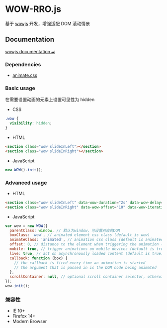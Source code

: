 # WOW-RRO.js

基于 [wowjs](https://github.com/matthieua/WOW) 开发，增强适配 DOM 滚动情景

## Documentation

[wowjs documentation ➫](http://delac.io/WOW/docs.html)

### Dependencies

- [animate.css](https://github.com/daneden/animate.css)

### Basic usage

在需要设置动画的元素上设置可见性为 hidden

- CSS

```css
.wow {
  visibility: hidden;
}
```

- HTML

```html
<section class="wow slideInLeft"></section>
<section class="wow slideInRight"></section>
```

- JavaScript

```javascript
new WOW().init();
```

### Advanced usage

- HTML

```html
<section class="wow slideInLeft" data-wow-duration="2s" data-wow-delay="5s"></section>
<section class="wow slideInRight" data-wow-offset="10" data-wow-iteration="10"></section>
```

- JavaScript

```javascript
var wow = new WOW({
  parentClass: window, // 默认为window，可设置对应的DOM
  boxClass: 'wow', // animated element css class (default is wow)
  animateClass: 'animated', // animation css class (default is animated)
  offset: 0, // distance to the element when triggering the animation (default is 0)
  mobile: true, // trigger animations on mobile devices (default is true)
  live: true, // act on asynchronously loaded content (default is true)
  callback: function (box) {
    // the callback is fired every time an animation is started
    // the argument that is passed in is the DOM node being animated
  },
  scrollContainer: null, // optional scroll container selector, otherwise use window
});
wow.init();
```

### 兼容性

- IE 10+
- Firefox 14+
- Modern Browser
